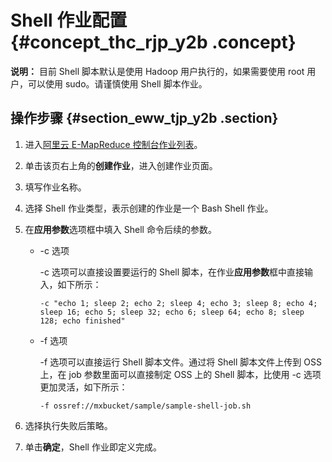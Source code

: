 # Shell 作业配置 {#concept_thc_rjp_y2b .concept}

**说明：** 目前 Shell 脚本默认是使用 Hadoop 用户执行的，如果需要使用 root 用户，可以使用 sudo。请谨慎使用 Shell 脚本作业。

## 操作步骤 {#section_eww_tjp_y2b .section}

1.  进入[阿里云 E-MapReduce 控制台作业列表](https://emr.console.aliyun.com/?spm=5176.doc28084.2.1.gxpx8G#/job/region/cn-hangzhou)。
2.  单击该页右上角的**创建作业**，进入创建作业页面。
3.  填写作业名称。
4.  选择 Shell 作业类型，表示创建的作业是一个 Bash Shell 作业。
5.  在**应用参数**选项框中填入 Shell 命令后续的参数。
    -   -c 选项

        -c 选项可以直接设置要运行的 Shell 脚本，在作业**应用参数**框中直接输入，如下所示：

        ```
        -c "echo 1; sleep 2; echo 2; sleep 4; echo 3; sleep 8; echo 4; sleep 16; echo 5; sleep 32; echo 6; sleep 64; echo 8; sleep 128; echo finished"
        ```

    -   -f 选项

        -f 选项可以直接运行 Shell 脚本文件。通过将 Shell 脚本文件上传到 OSS 上，在 job 参数里面可以直接制定 OSS 上的 Shell 脚本，比使用 -c 选项更加灵活，如下所示：

        ```
        -f ossref://mxbucket/sample/sample-shell-job.sh
        ```

6.  选择执行失败后策略。
7.  单击**确定**，Shell 作业即定义完成。

